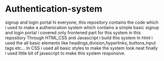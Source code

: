 # Authentication-system
signup and login portal
hi everyone, this repository contains the code which i used to make a authenication system which contains a simple basic signup and login portal
i covered only frontened part for this system in this repository
Through HTML,CSS and Javascript i build this system
In html i used the all basic elements like headings,division,hyperlinks, buttons,input tags etc...
In CSS i used all basic styles to make the system look neat
finally i used little bit of javascript to make this system responsive.

